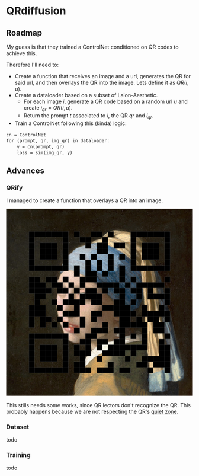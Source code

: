 # QRdiffusion

## Roadmap

My guess is that they trained a ControlNet conditioned on QR codes to achieve this.

Therefore I'll need to:

- Create a function that receives an image and a url, generates the QR for said url, and then overlays the QR into the image. Lets define it as $QR(i, u)$.
- Create a dataloader based on a subset of Laion-Aesthetic.
    - For each image $i$, generate a QR code based on a random url $u$ and create $i_{qr} = QR(i, u)$.
    - Return the prompt $t$ associated to $i$, the QR $qr$ and $i_{qr}$.
- Train a ControlNet following this (kinda) logic:

```
cn = ControlNet
for (prompt, qr, img_qr) in dataloader:
    y = cn(prompt, qr)
    loss = sim(img_qr, y)
```

## Advances

### QRify

I managed to create a function that overlays a QR into an image.

![](figures/overlay_qr.png)

This stills needs some works, since QR lectors don't recognize the QR. This probably happens because we are not respecting the QR's [quiet zone](https://barcode-labels.com/why-are-quiet-zones-so-important/).

### Dataset

todo

### Training

todo